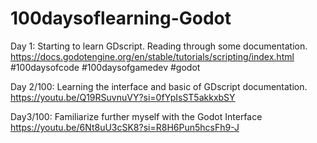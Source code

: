 # 100daysoflearning-Godot

Day 1: 
Starting to learn GDscript. Reading through some documentation. 
https://docs.godotengine.org/en/stable/tutorials/scripting/index.html
#100daysofcode #100daysofgamedev #godot

Day 2/100:  Learning the interface and basic of GDscript documentation. https://youtu.be/Q19RSuvnuVY?si=0fYpIsST5akkxbSY

Day3/100: Familiarize further myself with the Godot Interface https://youtu.be/6Nt8uU3cSK8?si=R8H6Pun5hcsFh9-J
